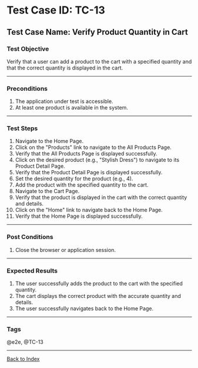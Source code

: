 # Test Case ID: TC-13

## Test Case Name: Verify Product Quantity in Cart

### Test Objective

Verify that a user can add a product to the cart with a specified quantity and that the correct quantity is displayed in the cart.

---

### Preconditions

1. The application under test is accessible.
2. At least one product is available in the system.

---

### Test Steps

1. Navigate to the Home Page.
2. Click on the "Products" link to navigate to the All Products Page.
3. Verify that the All Products Page is displayed successfully.
4. Click on the desired product (e.g., "Stylish Dress") to navigate to its Product Detail Page.
5. Verify that the Product Detail Page is displayed successfully.
6. Set the desired quantity for the product (e.g., 4).
7. Add the product with the specified quantity to the cart.
8. Navigate to the Cart Page.
9. Verify that the product is displayed in the cart with the correct quantity and details.
10. Click on the "Home" link to navigate back to the Home Page.
11. Verify that the Home Page is displayed successfully.

---

### Post Conditions

1. Close the browser or application session.

---

### Expected Results

1. The user successfully adds the product to the cart with the specified quantity.
2. The cart displays the correct product with the accurate quantity and details.
3. The user successfully navigates back to the Home Page.

---

### Tags

@e2e, @TC-13

---

[Back to Index](test-case-index.md)
